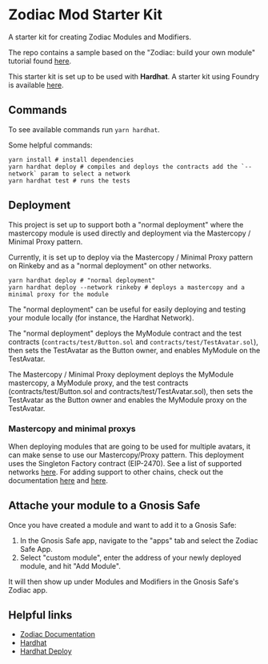 # Zodiac Mod Starter Kit

A starter kit for creating Zodiac Modules and Modifiers.

The repo contains a sample based on the "Zodiac: build your own module" tutorial found [here](https://gnosis.github.io/zodiac/docs/tutorial-build-a-module/setup).

This starter kit is set up to be used with **Hardhat**. A starter kit using Foundry is available [here](https://github.com/gnosis/zodiac-mod-starter-kit/tree/foundry).

## Commands

To see available commands run `yarn hardhat`.

Some helpful commands:

```
yarn install # install dependencies
yarn hardhat deploy # compiles and deploys the contracts add the `--network` param to select a network
yarn hardhat test # runs the tests
```

## Deployment

This project is set up to support both a "normal deployment" where the mastercopy module is used directly and deployment via the Mastercopy / Minimal Proxy pattern.

Currently, it is set up to deploy via the Mastercopy / Minimal Proxy pattern on Rinkeby and as a "normal deployment" on other networks.

```
yarn hardhat deploy # "normal deployment"
yarn hardhat deploy --network rinkeby # deploys a mastercopy and a minimal proxy for the module
```

The "normal deployment" can be useful for easily deploying and testing your module locally (for instance, the Hardhat Network).

The "normal deployment" deploys the MyModule contract and the test contracts (`contracts/test/Button.sol` and `contracts/test/TestAvatar.sol`), then sets the TestAvatar as the Button owner, and enables MyModule on the TestAvatar.

The Mastercopy / Minimal Proxy deployment deploys the MyModule mastercopy, a MyModule proxy, and the test contracts (contracts/test/Button.sol and contracts/test/TestAvatar.sol), then sets the TestAvatar as the Button owner and enables the MyModule proxy on the TestAvatar.

### Mastercopy and minimal proxys

When deploying modules that are going to be used for multiple avatars, it can make sense to use our Mastercopy/Proxy pattern. This deployment uses the Singleton Factory contract (EIP-2470). See a list of supported networks [here](https://blockscan.com/address/0xce0042B868300000d44A59004Da54A005ffdcf9f). For adding support to other chains, check out the documentation [here](https://github.com/gnosis/zodiac/tree/master/src/factory#deployments) and [here](https://eips.ethereum.org/EIPS/eip-2470).

## Attache your module to a Gnosis Safe

Once you have created a module and want to add it to a Gnosis Safe:

1. In the Gnosis Safe app, navigate to the "apps" tab and select the Zodiac Safe App.
2. Select "custom module", enter the address of your newly deployed module, and hit "Add Module".

It will then show up under Modules and Modifiers in the Gnosis Safe's Zodiac app.

## Helpful links

- [Zodiac Documentation](https://gnosis.github.io/zodiac/docs/intro)
- [Hardhat](https://hardhat.org/getting-started/)
- [Hardhat Deploy](https://github.com/wighawag/hardhat-deploy)
